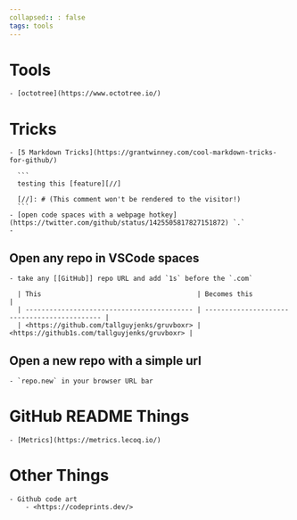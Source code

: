 ```yaml
---
collapsed:: : false
tags: tools
---
```


# Tools
	- [octotree](https://www.octotree.io/)
# Tricks
	- [5 Markdown Tricks](https://grantwinney.com/cool-markdown-tricks-for-github/)
	  
	  ```
	  testing this [feature][//]
	  
	  [//]: # (This comment won't be rendered to the visitor!)
	  ```
	- [open code spaces with a webpage hotkey](https://twitter.com/github/status/1425505817827151872) `.`
	-
## Open any repo in VSCode spaces
	- take any [[GitHub]] repo URL and add `1s` before the `.com`
	  
	  | This                                       | Becomes this                                 |
	  | ------------------------------------------ | -------------------------------------------- |
	  | <https://github.com/tallguyjenks/gruvboxr> | <https://github1s.com/tallguyjenks/gruvboxr> |
## Open a new repo with a simple url
	- `repo.new` in your browser URL bar
# GitHub README Things
	- [Metrics](https://metrics.lecoq.io/)
# Other Things
	- Github code art
		- <https://codeprints.dev/>